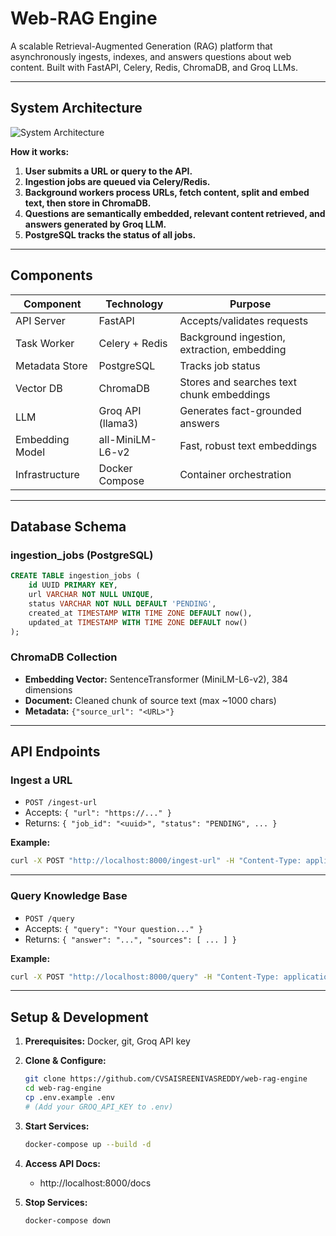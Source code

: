 # Web-RAG Engine

A scalable Retrieval-Augmented Generation (RAG) platform that asynchronously ingests, indexes, and answers questions about web content. Built with FastAPI, Celery, Redis, ChromaDB, and Groq LLMs.

---

## System Architecture

![System Architecture](./architecture.png)

**How it works:**
1. **User submits a URL or query to the API.**
2. **Ingestion jobs are queued via Celery/Redis.**
3. **Background workers process URLs, fetch content, split and embed text, then store in ChromaDB.**
4. **Questions are semantically embedded, relevant content retrieved, and answers generated by Groq LLM.**
5. **PostgreSQL tracks the status of all jobs.**

---

## Components

| Component            | Technology         | Purpose                                   |
|----------------------|-------------------|-------------------------------------------|
| API Server           | FastAPI           | Accepts/validates requests                |
| Task Worker          | Celery + Redis    | Background ingestion, extraction, embedding|
| Metadata Store       | PostgreSQL        | Tracks job status                         |
| Vector DB            | ChromaDB          | Stores and searches text chunk embeddings |
| LLM                  | Groq API (llama3) | Generates fact-grounded answers           |
| Embedding Model      | all-MiniLM-L6-v2  | Fast, robust text embeddings              |
| Infrastructure       | Docker Compose    | Container orchestration                   |

---

## Database Schema

### ingestion_jobs (PostgreSQL)
```sql
CREATE TABLE ingestion_jobs (
    id UUID PRIMARY KEY,
    url VARCHAR NOT NULL UNIQUE,
    status VARCHAR NOT NULL DEFAULT 'PENDING',
    created_at TIMESTAMP WITH TIME ZONE DEFAULT now(),
    updated_at TIMESTAMP WITH TIME ZONE DEFAULT now()
);
```

### ChromaDB Collection
- **Embedding Vector:** SentenceTransformer (MiniLM-L6-v2), 384 dimensions
- **Document:** Cleaned chunk of source text (max ~1000 chars)
- **Metadata:** `{"source_url": "<URL>"}`

---

## API Endpoints

### Ingest a URL

- `POST /ingest-url`
- Accepts: `{ "url": "https://..." }`
- Returns: `{ "job_id": "<uuid>", "status": "PENDING", ... }`

**Example:**
```bash
curl -X POST "http://localhost:8000/ingest-url" -H "Content-Type: application/json" -d '{"url": "https://en.wikipedia.org/wiki/Artificial_intelligence"}'
```

---

### Query Knowledge Base

- `POST /query`
- Accepts: `{ "query": "Your question..." }`
- Returns: `{ "answer": "...", "sources": [ ... ] }`

**Example:**
```bash
curl -X POST "http://localhost:8000/query" -H "Content-Type: application/json" -d '{"query": "What are some applications of LLMs?"}'
```

---

## Setup & Development

1. **Prerequisites:** Docker, git, Groq API key
2. **Clone & Configure:**
   ```bash
   git clone https://github.com/CVSAISREENIVASREDDY/web-rag-engine
   cd web-rag-engine
   cp .env.example .env
   # (Add your GROQ_API_KEY to .env)
   ```
3. **Start Services:**
   ```bash
   docker-compose up --build -d
   ```
4. **Access API Docs:**
   - http://localhost:8000/docs

5. **Stop Services:**
   ```bash
   docker-compose down
   ```

